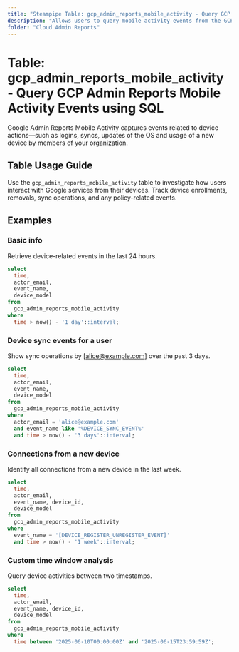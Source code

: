 ```yaml
---
title: "Steampipe Table: gcp_admin_reports_mobile_activity - Query GCP Admin Reports Mobile Activity Events using SQL"
description: "Allows users to query mobile activity events from the GCP Admin Reports API, providing insights into device usage and mobile access patterns."
folder: "Cloud Admin Reports"
---
```


# Table: gcp_admin_reports_mobile_activity - Query GCP Admin Reports Mobile Activity Events using SQL

Google Admin Reports Mobile Activity captures events related to device actions—such as logins, syncs, updates of the OS and usage of a new device by members of your organization.

## Table Usage Guide

Use the `gcp_admin_reports_mobile_activity` table to investigate how users interact with Google services from their devices. Track device enrollments, removals, sync operations, and any policy-related events.

## Examples

### Basic info

Retrieve device-related events in the last 24 hours.

```sql
select
  time,
  actor_email,
  event_name,
  device_model
from
  gcp_admin_reports_mobile_activity
where
  time > now() - '1 day'::interval;
```

### Device sync events for a user

Show sync operations by [alice@example.com] over the past 3 days.

```sql
select
  time,
  actor_email,
  event_name,
  device_model
from
  gcp_admin_reports_mobile_activity
where
  actor_email = 'alice@example.com'
  and event_name like '%DEVICE_SYNC_EVENT%'
  and time > now() - '3 days'::interval;
```

### Connections from a new device

Identify all connections from a new device in the last week.

```sql
select
  time,
  actor_email,
  event_name, device_id,
  device_model
from
  gcp_admin_reports_mobile_activity
where
  event_name = '[DEVICE_REGISTER_UNREGISTER_EVENT]'
  and time > now() - '1 week'::interval;
```

### Custom time window analysis

Query device activities between two timestamps.

```sql
select
  time,
  actor_email,
  event_name, device_id,
  device_model
from
  gcp_admin_reports_mobile_activity
where
  time between '2025-06-10T00:00:00Z' and '2025-06-15T23:59:59Z';
```